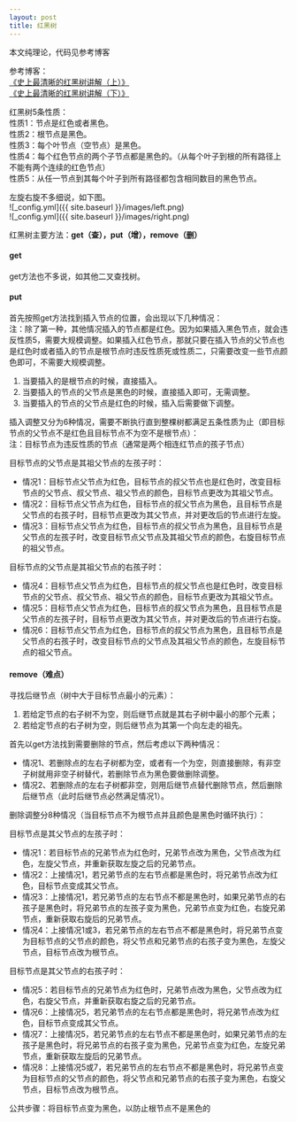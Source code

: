 ```yaml
---
layout: post
title: 红黑树
---
```


本文纯理论，代码见参考博客

参考博客：<br />
<a href="https://www.cnblogs.com/CarpenterLee/p/5503882.html">《史上最清晰的红黑树讲解（上）》</a><br />
<a href="https://www.cnblogs.com/CarpenterLee/p/5525688.html">《史上最清晰的红黑树讲解（下）》</a>

红黑树5条性质：<br />
性质1：节点是红色或者黑色。<br />
性质2：根节点是黑色。<br />
性质3：每个叶节点（空节点）是黑色。<br />
性质4：每个红色节点的两个子节点都是黑色的。（从每个叶子到根的所有路径上不能有两个连续的红色节点）<br />
性质5：从任一节点到其每个叶子到所有路径都包含相同数目的黑色节点。

左旋右旋不多细说，如下图。<br />
![_config.yml]({{ site.baseurl }}/images/left.png)<br />
![_config.yml]({{ site.baseurl }}/images/right.png)

红黑树主要方法：**get（查），put（增），remove（删）**

#### get

get方法也不多说，如其他二叉查找树。

#### put

首先按照get方法找到插入节点的位置，会出现以下几种情况：<br />
注：除了第一种，其他情况插入的节点都是红色。因为如果插入黑色节点，就会违反性质5，需要大规模调整。如果插入红色节点，那就只要在插入节点的父节点也是红色时或者插入的节点是根节点时违反性质死或性质二，只需要改变一些节点颜色即可，不需要大规模调整。<br />
1. 当要插入的是根节点的时候，直接插入。
2. 当要插入的节点的父节点是黑色的时候，直接插入即可，无需调整。
3. 当要插入的节点的父节点是红色的时候，插入后需要做下调整。

插入调整又分为6种情况，需要不断执行直到整棵树都满足五条性质为止（即目标节点的父节点不是红色且目标节点不为空不是根节点）：<br />
注：目标节点为违反性质的节点（通常是两个相连红节点的孩子节点）

目标节点的父节点是其祖父节点的左孩子时：

* 情况1：目标节点父节点为红色，目标节点的叔父节点也是红色时，改变目标节点的父节点、叔父节点、祖父节点的颜色，目标节点更改为其祖父节点。
* 情况2：目标节点父节点为红色，目标节点的叔父节点为黑色，且目标节点是父节点的右孩子时，目标节点更改为其父节点，并对更改后的节点进行左旋。
* 情况3：目标节点父节点为红色，目标节点的叔父节点为黑色，且目标节点是父节点的左孩子时，改变目标节点父节点及其祖父节点的颜色，右旋目标节点的祖父节点。

目标节点的父节点是其祖父节点的右孩子时：

* 情况4：目标节点父节点为红色，目标节点的叔父节点也是红色时，改变目标节点的父节点、叔父节点、祖父节点的颜色，目标节点更改为其祖父节点。
* 情况5：目标节点父节点为红色，目标节点的叔父节点为黑色，且目标节点是父节点的左孩子时，目标节点更改为其父节点，并对更改后的节点进行右旋。
* 情况6：目标节点父节点为红色，目标节点的叔父节点为黑色，且目标节点是父节点的右孩子时，改变目标节点的父节点及其祖父节点的颜色，左旋目标节点的祖父节点。

#### remove（难点）

寻找后继节点（树中大于目标节点最小的元素）：

1. 若给定节点的右子树不为空，则后继节点就是其右子树中最小的那个元素；
2. 若给定节点的右子树为空，则后继节点为其第一个向左走的祖先。

首先以get方法找到需要删除的节点，然后考虑以下两种情况：

* 情况1、若删除点的左右子树都为空，或者有一个为空，则直接删除，有非空子树就用非空子树替代，若删除节点为黑色要做删除调整。
* 情况2、若删除点的左右子树都非空，则用后继节点替代删除节点，然后删除后继节点（此时后继节点必然满足情况1）。

删除调整分8种情况（当目标节点不为根节点并且颜色是黑色时循环执行）：

目标节点是其父节点的左孩子时：

* 情况1：若目标节点的兄弟节点为红色时，兄弟节点改为黑色，父节点改为红色，左旋父节点，并重新获取左旋之后的兄弟节点。
* 情况2：上接情况1，若兄弟节点的左右节点都是黑色时，将兄弟节点改为红色，目标节点变成其父节点。
* 情况3：上接情况1，若兄弟节点的左右节点不都是黑色时，如果兄弟节点的右孩子是黑色时，将兄弟节点的左孩子变为黑色，兄弟节点变为红色，右旋兄弟节点，重新获取右旋后的兄弟节点。
* 情况4：上接情况1或3，若兄弟节点的左右节点不都是黑色时，将兄弟节点变为目标节点的父节点的颜色，将父节点和兄弟节点的右孩子变为黑色，左旋父节点，目标节点改为根节点。

目标节点是其父节点的右孩子时：

* 情况5：若目标节点的兄弟节点为红色时，兄弟节点改为黑色，父节点改为红色，右旋父节点，并重新获取右旋之后的兄弟节点。
* 情况6：上接情况5，若兄弟节点的左右节点都是黑色时，将兄弟节点改为红色，目标节点变成其父节点。
* 情况7：上接情况5，若兄弟节点的左右节点不都是黑色时，如果兄弟节点的左孩子是黑色时，将兄弟节点的右孩子变为黑色，兄弟节点变为红色，左旋兄弟节点，重新获取左旋后的兄弟节点。
* 情况8：上接情况5或7，若兄弟节点的左右节点不都是黑色时，将兄弟节点变为目标节点的父节点的颜色，将父节点和兄弟节点的右孩子变为黑色，右旋父节点，目标节点改为根节点。

公共步骤：将目标节点变为黑色，以防止根节点不是黑色的
